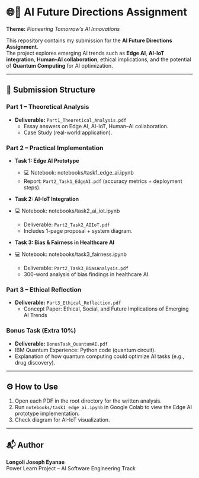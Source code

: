 # 🌐🚀 AI Future Directions Assignment  
**Theme:** *Pioneering Tomorrow’s AI Innovations*  

This repository contains my submission for the **AI Future Directions Assignment**.  
The project explores emerging AI trends such as **Edge AI**, **AI-IoT integration**, **Human–AI collaboration**, ethical implications, and the potential of **Quantum Computing** for AI optimization.  

---

## 📑 Submission Structure

### Part 1 – Theoretical Analysis
- **Deliverable:** `Part1_Theoretical_Analysis.pdf`  
  - Essay answers on Edge AI, AI-IoT, Human–AI collaboration.  
  - Case Study (real-world application).  

### Part 2 – Practical Implementation
- **Task 1: Edge AI Prototype**  
  - 💻 Notebook: notebooks/task1_edge_ai.ipynb  
  - Report: `Part2_Task1_EdgeAI.pdf` (accuracy metrics + deployment steps).  

- **Task 2: AI-IoT Integration**
- 💻 Notebook: notebooks/task2_ai_iot.ipynb  
  - Deliverable: `Part2_Task2_AIIoT.pdf`  
  - Includes 1-page proposal + system diagram.  

- **Task 3: Bias & Fairness in Healthcare AI**
- 💻 Notebook: notebooks/task3_fairness.ipynb  
  - Deliverable: `Part2_Task3_BiasAnalysis.pdf`  
  - 300-word analysis of bias findings in healthcare AI.  

### Part 3 – Ethical Reflection
- **Deliverable:** `Part3_Ethical_Reflection.pdf`  
  - Concept Paper: Ethical, Social, and Future Implications of Emerging AI Trends  

### Bonus Task (Extra 10%)
- **Deliverable:** `BonusTask_QuantumAI.pdf`  
- IBM Quantum Experience: Python code (quantum circuit).  
- Explanation of how quantum computing could optimize AI tasks (e.g., drug discovery).  

---

## ⚙️ How to Use
1. Open each PDF in the root directory for the written analysis.  
2. Run `notebooks/task1_edge_ai.ipynb` in Google Colab to view the Edge AI prototype implementation.  
3. Check diagram for AI-IoT visualization.  

---

## 📬 Author
**Longoli Joseph Eyanae**  
Power Learn Project – AI Software Engineering Track  
